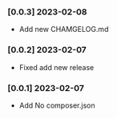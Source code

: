 ### [0.0.3] 2023-02-08
  * Add new CHAMGELOG.md

### [0.0.2] 2023-02-07
  * Fixed add new release

### [0.0.1] 2023-02-07
  * Add No composer.json
